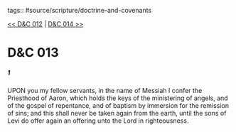 tags:: #source/scripture/doctrine-and-covenants

[<< D&C 012](source/scripture/doctrine-and-covenants/D&C_012.md) | [D&C 014 >>](source/scripture/doctrine-and-covenants/D&C_014.md)

# D&C 013

##### 1

UPON you my fellow servants, in the name of Messiah I confer the Priesthood of Aaron, which holds the keys of the ministering of angels, and of the gospel of repentance, and of baptism by immersion for the remission of sins; and this shall never be taken again from the earth, until the sons of Levi do offer again an offering unto the Lord in righteousness.
